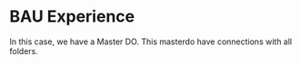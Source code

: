 # BAU Experience
In this case, we have a Master DO. This masterdo have connections with all folders.
